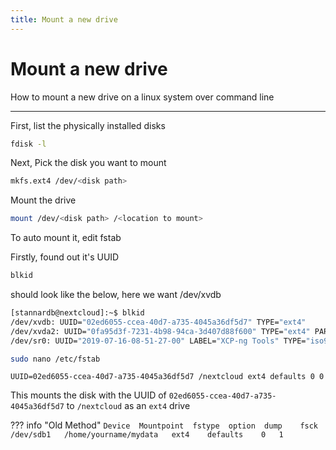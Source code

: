 ```yaml
---
title: Mount a new drive
---
```

# Mount a new drive

How to mount a new drive on a linux system over command line

---

First, list the physically installed disks

```bash
fdisk -l
```

Next, Pick the disk you want to mount

```bash
mkfs.ext4 /dev/<disk path>
```

Mount the drive

```bash
mount /dev/<disk path> /<location to mount>
```

To auto mount it, edit fstab

Firstly, found out it's UUID

```bash
blkid
```

should look like the below, here we want /dev/xvdb

```bash hl_lines="2"
[stannardb@nextcloud]:~$ blkid
/dev/xvdb: UUID="02ed6055-ccea-40d7-a735-4045a36df5d7" TYPE="ext4"
/dev/xvda2: UUID="0fa95d3f-7231-4b98-94ca-3d407d88f600" TYPE="ext4" PARTUUID="8ecf3453-59dd-4535-94e6-656f66c289f7"
/dev/sr0: UUID="2019-07-16-08-51-27-00" LABEL="XCP-ng Tools" TYPE="iso9660"
```
```bash
sudo nano /etc/fstab
```

```text
UUID=02ed6055-ccea-40d7-a735-4045a36df5d7 /nextcloud ext4 defaults 0 0
```

This mounts the disk with the UUID of `02ed6055-ccea-40d7-a735-4045a36df5d7` to `/nextcloud` as an `ext4` drive



??? info "Old Method"
    ```
    Device	Mountpoint	fstype	option	dump	fsck
    /dev/sdb1	/home/yourname/mydata	ext4	defaults	0	1
    ```